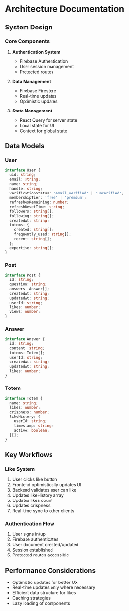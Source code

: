 # Architecture Documentation

## System Design

### Core Components
1. **Authentication System**
   - Firebase Authentication
   - User session management
   - Protected routes

2. **Data Management**
   - Firebase Firestore
   - Real-time updates
   - Optimistic updates

3. **State Management**
   - React Query for server state
   - Local state for UI
   - Context for global state

## Data Models

### User
```typescript
interface User {
  uid: string;
  email: string;
  name: string;
  handle: string;
  verificationStatus: 'email_verified' | 'unverified';
  membershipTier: 'free' | 'premium';
  refreshesRemaining: number;
  refreshResetTime: string;
  followers: string[];
  following: string[];
  createdAt: string;
  totems: {
    created: string[];
    frequently_used: string[];
    recent: string[];
  };
  expertise: string[];
}
```

### Post
```typescript
interface Post {
  id: string;
  question: string;
  answers: Answer[];
  createdAt: string;
  updatedAt: string;
  userId: string;
  likes: number;
  views: number;
}
```

### Answer
```typescript
interface Answer {
  id: string;
  content: string;
  totems: Totem[];
  userId: string;
  createdAt: string;
  updatedAt: string;
  likes: number;
}
```

### Totem
```typescript
interface Totem {
  name: string;
  likes: number;
  crispness: number;
  likeHistory: {
    userId: string;
    timestamp: string;
    active: boolean;
  }[];
}
```

## Key Workflows

### Like System
1. User clicks like button
2. Frontend optimistically updates UI
3. Backend validates user can like
4. Updates likeHistory array
5. Updates likes count
6. Updates crispness
7. Real-time sync to other clients

### Authentication Flow
1. User signs in/up
2. Firebase authenticates
3. User document created/updated
4. Session established
5. Protected routes accessible

## Performance Considerations
- Optimistic updates for better UX
- Real-time updates only where necessary
- Efficient data structure for likes
- Caching strategies
- Lazy loading of components 